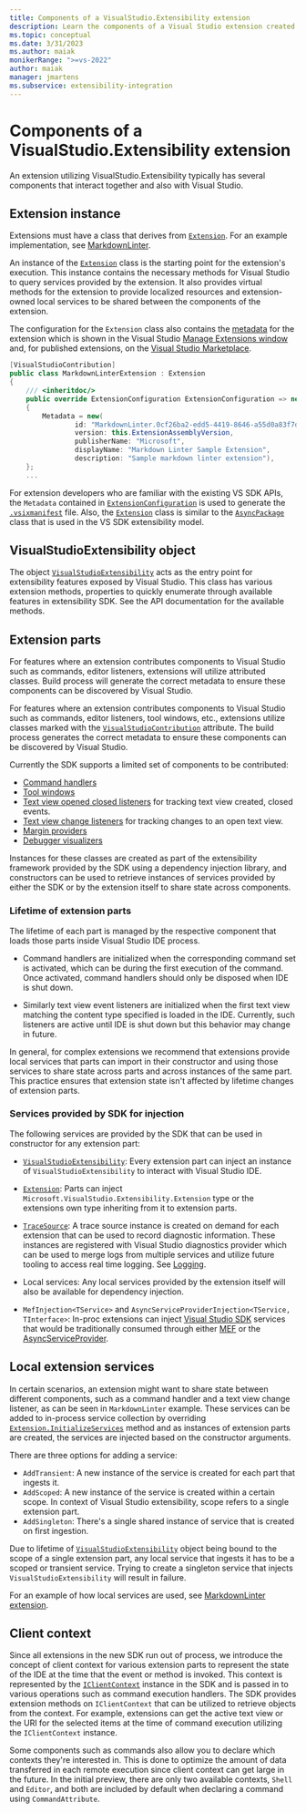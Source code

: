 ```yaml
---
title: Components of a VisualStudio.Extensibility extension
description: Learn the components of a Visual Studio extension created with the VisualStudio.Extensibility model, and how they interact with each other.
ms.topic: conceptual
ms.date: 3/31/2023
ms.author: maiak
monikerRange: ">=vs-2022"
author: maiak
manager: jmartens
ms.subservice: extensibility-integration
---
```


# Components of a VisualStudio.Extensibility extension

An extension utilizing VisualStudio.Extensibility typically has several components that interact together and also with Visual Studio.

## Extension instance

Extensions must have a class that derives from [`Extension`](/dotnet/api/microsoft.visualstudio.extensibility.extension). For an example implementation, see [MarkdownLinter](https://github.com/microsoft/VSExtensibility/tree/main/New_Extensibility_Model/Samples/MarkdownLinter).

An instance of the [`Extension`](/dotnet/api/microsoft.visualstudio.extensibility.extension) class is the starting point for the extension's execution. This instance contains the necessary methods for Visual Studio to query services provided by the extension. It also provides virtual methods for the extension to provide localized resources and extension-owned local services to be shared between the components of the extension.

The configuration for the `Extension` class also contains the [metadata](/dotnet/api/microsoft.visualstudio.extensibility.extensionconfiguration.metadata) for the extension which is shown in the Visual Studio [Manage Extensions window](/visualstudio/ide/finding-and-using-visual-studio-extensions#use-the-manage-extensions-dialog-box) and, for published extensions, on the [Visual Studio Marketplace](https://marketplace.visualstudio.com/).

```csharp
[VisualStudioContribution]
public class MarkdownLinterExtension : Extension
{
    /// <inheritdoc/>
    public override ExtensionConfiguration ExtensionConfiguration => new()
    {
        Metadata = new(
                id: "MarkdownLinter.0cf26ba2-edd5-4419-8646-a55d0a83f7d8",
                version: this.ExtensionAssemblyVersion,
                publisherName: "Microsoft",
                displayName: "Markdown Linter Sample Extension",
                description: "Sample markdown linter extension"),
    };
    ...
```

For extension developers who are familiar with the existing VS SDK APIs, the `Metadata` contained in [`ExtensionConfiguration`](/dotnet/api/microsoft.visualstudio.extensibility.extensionconfiguration) is used to generate the [`.vsixmanifest`](/visualstudio/extensibility/anatomy-of-a-vsix-package#the-vsix-manifest) file. Also, the [`Extension`](/dotnet/api/microsoft.visualstudio.extensibility.extension) class is similar to the [`AsyncPackage`](/dotnet/api/microsoft.visualstudio.shell.asyncpackage) class that is used in the VS SDK extensibility model.

## VisualStudioExtensibility object

The object [`VisualStudioExtensibility`](/dotnet/api/microsoft.visualstudio.extensibility.visualstudioextensibility) acts as the entry point for extensibility features exposed by Visual Studio. This class has various extension methods, properties to quickly enumerate through available features in extensibility SDK. See the API documentation for the available methods.

## Extension parts

For features where an extension contributes components to Visual Studio such as commands, editor listeners, extensions will utilize attributed classes. Build process will generate the correct metadata to ensure these components can be discovered by Visual Studio.

For features where an extension contributes components to Visual Studio such as commands, editor listeners, tool windows, etc., extensions utilize classes marked with the [`VisualStudioContribution`](/dotnet/api/microsoft.visualstudio.extensibility.visualstudiocontributionattribute) attribute. The build process generates the correct metadata to ensure these components can be discovered by Visual Studio.

Currently the SDK supports a limited set of components to be contributed:

* [Command handlers](../command/command.md)
* [Tool windows](../tool-window/tool-window.md)
* [Text view opened closed listeners](../editor/editor.md) for tracking text view created, closed events.
* [Text view change listeners](../editor/editor.md) for tracking changes to an open text view.
* [Margin providers](/dotnet/api/microsoft.visualstudio.extensibility.editor.itextviewmarginprovider)
* [Debugger visualizers](/dotnet/api/microsoft.visualstudio.extensibility.debuggervisualizers.debuggervisualizerprovider)

Instances for these classes are created as part of the extensibility framework provided by the SDK using a dependency injection library, and constructors can be used to retrieve instances of services provided by either the SDK or by the extension itself to share state across components.

### Lifetime of extension parts

The lifetime of each part is managed by the respective component that loads those parts inside Visual Studio IDE process.

* Command handlers are initialized when the corresponding command set is activated, which can be during the first execution of the command. Once activated, command handlers should only be disposed when IDE is shut down.

* Similarly text view event listeners are initialized when the first text view matching the content type specified is loaded in the IDE. Currently, such listeners are active until IDE is shut down but this behavior may change in future.

In general, for complex extensions we recommend that extensions provide local services that parts can import in their constructor and using those services to share state across parts and across instances of the same part. This practice ensures that extension state isn't affected by lifetime changes of extension parts.

### Services provided by SDK for injection

The following services are provided by the SDK that can be used in constructor for any extension part:

* [`VisualStudioExtensibility`](/dotnet/api/microsoft.visualstudio.extensibility.visualstudioextensibility): Every extension part can inject an instance of `VisualStudioExtensibility` to interact with Visual Studio IDE.

* [`Extension`](/dotnet/api/microsoft.visualstudio.extensibility.extension): Parts can inject `Microsoft.VisualStudio.Extensibility.Extension` type or the extensions own type inheriting from it to extension parts.

* [`TraceSource`](/dotnet/api/microsoft.visualstudio.extensibility.extensibilitypoint.tracesource): A trace source instance is created on demand for each extension that can be used to record diagnostic information. These instances are registered with Visual Studio diagnostics provider which can be used to merge logs from multiple services and utilize future tooling to access real time logging. See [Logging](logging.md).

* Local services: Any local services provided by the extension itself will also be available for dependency injection.

* `MefInjection<TService>` and `AsyncServiceProviderInjection<TService, TInterface>`: In-proc extensions can inject [Visual Studio SDK](https://www.nuget.org/packages/Microsoft.VisualStudio.SDK) services that would be traditionally consumed through either [MEF](/visualstudio/extensibility/managed-extensibility-framework-in-the-editor) or the [AsyncServiceProvider](/dotnet/api/microsoft.visualstudio.shell.asyncserviceprovider).

## Local extension services

In certain scenarios, an extension might want to share state between different components, such as a command handler and a text view change listener, as can be seen in `MarkdownLinter` example. These services can be added to in-process service collection by overriding [`Extension.InitializeServices`](/dotnet/api/microsoft.visualstudio.extensibility.extension.initializeservices) method and as instances of extension parts are created, the services are injected based on the constructor arguments.

There are three options for adding a service:

* `AddTransient`: A new instance of the service is created for each part that ingests it.
* `AddScoped`: A new instance of the service is created within a certain scope. In context of Visual Studio extensibility, scope refers to a single extension part.
* `AddSingleton`: There's a single shared instance of service that is created on first ingestion.

Due to lifetime of [`VisualStudioExtensibility`](/dotnet/api/microsoft.visualstudio.extensibility.visualstudioextensibility) object being bound to the scope of a single extension part, any local service that ingests it has to be a scoped or transient service. Trying to create a singleton service that injects `VisualStudioExtensibility` will result in failure.

For an example of how local services are used, see [MarkdownLinter extension](https://github.com/Microsoft/VSExtensibility/tree/main/New_Extensibility_Model/Samples/MarkdownLinter/).

## Client context

Since all extensions in the new SDK run out of process, we introduce the concept of client context for various extension parts to represent the state of the IDE at the time that the event or method is invoked. This context is represented by the [`IClientContext`](/dotnet/api/microsoft.visualstudio.extensibility.iclientcontext) instance in the SDK and is passed in to various operations such as command execution handlers. The SDK provides extension methods on `IClientContext` that can be utilized to retrieve objects from the context. For example, extensions can get the active text view or the URI for the selected items at the time of command execution utilizing the `IClientContext` instance.

Some components such as commands also allow you to declare which contexts they're interested in. This is done to optimize the amount of data transferred in each remote execution since client context can get large in the future. In the initial preview, there are only two available contexts, `Shell` and `Editor`, and both are included by default when declaring a command using `CommandAttribute`.
